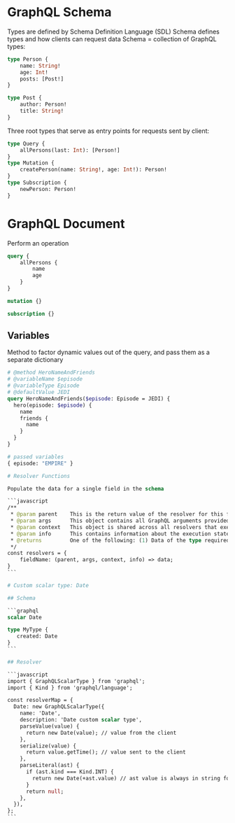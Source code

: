 
# GraphQL Schema

Types are defined by Schema Definition Language (SDL)
Schema defines types and how clients can request data
Schema = collection of GraphQL types:

```graphql
type Person {
    name: String!
    age: Int!
    posts: [Post!]
}

type Post {
    author: Person!
    title: String!
}
```

Three root types that serve as entry points for requests sent by client:

```graphql
type Query {
    allPersons(last: Int): [Person!]
}
type Mutation {
    createPerson(name: String!, age: Int!): Person!
}
type Subscription {
    newPerson: Person!
}
```

# GraphQL Document

Perform an operation

```graphql
query {
    allPersons {
        name
        age
    }
}

mutation {}

subscription {}
```

## Variables

Method to factor dynamic values out of the query, and pass them as a separate dictionary

````graphql
# @method HeroNameAndFriends
# @variableName $episode
# @variableType Episode
# @defaultValue JEDI
query HeroNameAndFriends($episode: Episode = JEDI) {
  hero(episode: $episode) {
    name
    friends {
      name
    }
  }
}

# passed variables
{ episode: "EMPIRE" }

# Resolver Functions

Populate the data for a single field in the schema

```javascript
/**
 * @param parent	This is the return value of the resolver for this field's parent (the resolver for a parent field always executes before the resolvers for that field's children).
 * @param args	    This object contains all GraphQL arguments provided for this field.
 * @param context	This object is shared across all resolvers that execute for a particular operation. Use this to share per-operation state, such as authentication information and access to data sources.
 * @param info	    This contains information about the execution state of the operation (used only in advanced cases).
 * @returns         One of the following: (1) Data of the type required by the resolver's corresponding schema field (string, integer, object, etc.); (2) A promise that fulfills with data of the required type
 */
const resolvers = {
    fieldName: (parent, args, context, info) => data;
}
```

# Custom scalar type: Date

## Schema

```graphql
scalar Date

type MyType {
   created: Date
}
```

## Resolver

```javascript
import { GraphQLScalarType } from 'graphql';
import { Kind } from 'graphql/language';

const resolverMap = {
  Date: new GraphQLScalarType({
    name: 'Date',
    description: 'Date custom scalar type',
    parseValue(value) {
      return new Date(value); // value from the client
    },
    serialize(value) {
      return value.getTime(); // value sent to the client
    },
    parseLiteral(ast) {
      if (ast.kind === Kind.INT) {
        return new Date(+ast.value) // ast value is always in string format
      }
      return null;
    },
  }),
};
```